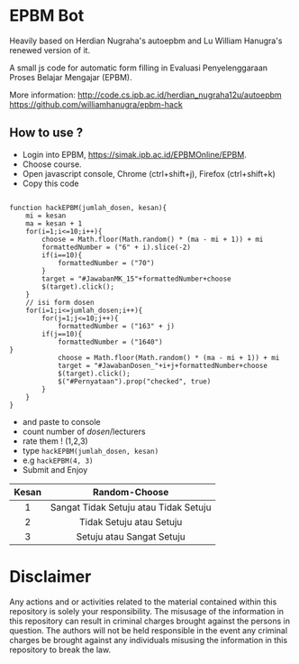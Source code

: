 EPBM Bot
=========

Heavily based on Herdian Nugraha's autoepbm and Lu William Hanugra's renewed version of it.

A small js code for automatic form filling in Evaluasi Penyelenggaraan Proses Belajar Mengajar (EPBM).

More information:
http://code.cs.ipb.ac.id/herdian_nugraha12u/autoepbm
https://github.com/williamhanugra/epbm-hack

How to use ?
------------

* Login into EPBM, https://simak.ipb.ac.id/EPBMOnline/EPBM.
* Choose course.
* Open javascript console, Chrome (ctrl+shift+j), Firefox (ctrl+shift+k)
* Copy this code 

```

function hackEPBM(jumlah_dosen, kesan){
	mi = kesan
	ma = kesan + 1
	for(i=1;i<=10;i++){
		choose = Math.floor(Math.random() * (ma - mi + 1)) + mi
		formattedNumber = ("6" + i).slice(-2)
		if(i==10){
			formattedNumber = ("70")
		}
		target = "#JawabanMK_15"+formattedNumber+choose
		$(target).click();
	}
	// isi form dosen
	for(i=1;i<=jumlah_dosen;i++){
		for(j=1;j<=10;j++){
			formattedNumber = ("163" + j)
		if(j==10){
			formattedNumber = ("1640")
}
			choose = Math.floor(Math.random() * (ma - mi + 1)) + mi
			target = "#JawabanDosen_"+i+j+formattedNumber+choose
			$(target).click();
			$("#Pernyataan").prop("checked", true)
		}
	}
}

```
* and paste to console
* count number of *dosen*/lecturers
* rate them ! (1,2,3)
* type `hackEPBM(jumlah_dosen, kesan)`
* e.g `hackEPBM(4, 3)`
* Submit and Enjoy

| Kesan         | Random-Choose                         |
| :------------:|:-------------------------------------:|
| 1             | Sangat Tidak Setuju atau Tidak Setuju |
| 2             | Tidak Setuju atau Setuju              |
| 3             | Setuju atau Sangat Setuju             |

Disclaimer
==========

Any actions and or activities related to the material contained within this repository is solely your responsibility. The misusage of the information in this repository can result in criminal charges brought against the persons in question. The authors will not be held responsible in the event any criminal charges be brought against any individuals misusing the information in this repository to break the law.
